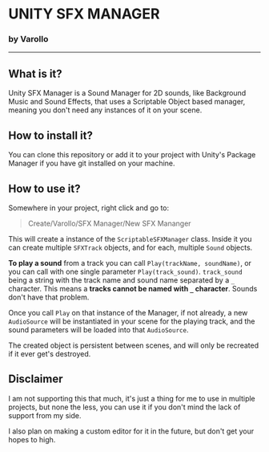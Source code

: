 # UNITY SFX MANAGER
### by Varollo
------------------------------------------------------------
## What is it?
Unity SFX Manager is a Sound Manager for 2D sounds, like Background Music and Sound Effects, that uses a Scriptable Object based manager, meaning you don't need any instances of it on your scene.

## How to install it?
You can clone this repository or add it to your project with Unity's Package Manager if you have git installed on your machine.

## How to use it?
Somewhere in your project, right click and go to:
> Create/Varollo/SFX Manager/New SFX Mananger

This will create a instance of the ```ScriptableSFXManager``` class.
Inside it you can create multiple ```SFXTrack``` objects, and for each, multiple ```Sound```  objects.

**To play a sound** from a track you can call ```Play(trackName, soundName)```, or you can call with one single parameter ```Play(track_sound)```.
```track_sound``` being a string with the track name and sound name separated by a ```_``` character.
This means a **tracks cannot be named with ```_``` character**.
Sounds don't have that problem.

Once you call ```Play``` on that instance of the Manager, if not already, a new ```AudioSource``` will be instantiated in your scene for the playing track, and the sound parameters will be loaded into that ```AudioSource```.

The created object is persistent between scenes, and will only be recreated if it ever get's destroyed.

## Disclaimer
I am not supporting this that much, it's just a thing for me to use in multiple projects, but none the less, you can use it if you don't mind the lack of support from my side.

I also plan on making a custom editor for it in the future, but don't get your hopes to high.